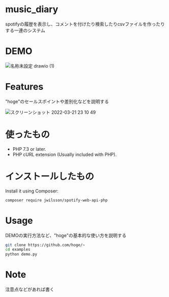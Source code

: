 # music_diary

spotifyの履歴を表示し、コメントを付けたり検索したりcsvファイルを作ったりする一連のシステム

# DEMO

![名称未設定 drawio (1)](https://user-images.githubusercontent.com/95104894/159476987-4291191b-dfab-4334-a9cc-19592c034ca3.png)
# Features

"hoge"のセールスポイントや差別化などを説明する

![スクリーンショット 2022-03-21 23 10 49](https://user-images.githubusercontent.com/95104894/159279844-be3b10a4-cf06-4d6f-8bed-04f1ebbd3914.png)

# 使ったもの


* PHP 7.3 or later.
* PHP cURL extension (Usually included with PHP).


# インストールしたもの

Install it using Composer:

```bash
composer require jwilsson/spotify-web-api-php
```

# Usage

DEMOの実行方法など、"hoge"の基本的な使い方を説明する

```bash
git clone https://github.com/hoge/~
cd examples
python demo.py
```

# Note

注意点などがあれば書く



